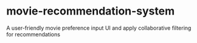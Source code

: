 # movie-recommendation-system
A user-friendly movie preference input UI and apply collaborative filtering for recommendations

